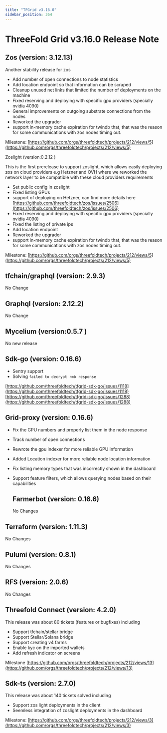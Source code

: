```yaml
---
title: "TFGrid v3.16.0"
sidebar_position: 364
---
```


# ThreeFold Grid v3.16.0 Release Note

## Zos (version: 3.12.13)

Another stability release for zos

- Add number of open connections to node statistics
- Add location endpoint so that information can be scraped
- Cleanup unused net links that limited the number of deployments on the machine  
- Fixed reserving and deploying with specific gpu providers (specially nvidia 4090\)  
- General improvements on outgoing substrate connections from the nodes  
- Reworked the upgrader  
- support in-memory cache expiration for twindb that, that was the reason for some communications with zos nodes timing out.

Milestone: [https://github.com/orgs/threefoldtech/projects/212/views/5](https://github.com/orgs/threefoldtech/projects/212/views/5)

Zoslight (version:0.2.12 )

This is the first prerelease to support zoslight, which allows easily deploying zos on cloud providers e.g Hetzner and OVH where we reworked the network layer to be compatible with these cloud providers requirements

- Set public config in zoslight
- Fixed listing GPUs  
- support of deploying on Hetzner, can find more details here [https://github.com/threefoldtech/zos/issues/2506](https://github.com/threefoldtech/zos/issues/2506)  
- Fixed reserving and deploying with specific gpu providers (specially nvidia 4090\)  
- Fixed the listing of private ips  
- Add location endpoint
- Reworked the upgrader  
- support in-memory cache expiration for twindb that, that was the reason for some communications with zos nodes timing out.

Milestone: [https://github.com/orgs/threefoldtech/projects/212/views/5](https://github.com/orgs/threefoldtech/projects/212/views/5)

## tfchain/graphql (version: 2.9.3)

No Change

## Graphql (version: 2.12.2)

No Change

## Mycelium (version:0.5.7 )

No new release

## Sdk-go (version: 0.16.6)

- Sentry support  
- Solving `failed to decrypt rmb response`

[https://github.com/threefoldtech/tfgrid-sdk-go/issues/1118](https://github.com/threefoldtech/tfgrid-sdk-go/issues/1118)  
[https://github.com/threefoldtech/tfgrid-sdk-go/issues/1288](https://github.com/threefoldtech/tfgrid-sdk-go/issues/1288)

## Grid-proxy (version: 0.16.6)

- Fix the GPU numbers and properly list them in the node response  
- Track number of open connections
- Rewrote the gpu indexer for more reliable GPU information  
- Added Location indexer for more reliable node location information  
- Fix listing memory types that was incorrectly shown in the dashboard  
- Support feature filters, which allows querying nodes based on their capabilities  

  ## Farmerbot (version: 0.16.6)

  No Changes

## Terraform (version: 1.11.3)

No Changes

## Pulumi (version: 0.8.1)

No Changes

## RFS (version: 2.0.6)

No Changes

## Threefold Connect (version: 4.2.0)

This release was about 80 tickets (features or bugfixes) including

- Support tfchain/stellar bridge  
- Support Stellar/Solana bridge  
- Support creating v4 farms  
- Enable kyc on the imported wallets  
- Add refresh indicator on screens

Milestone [https://github.com/orgs/threefoldtech/projects/212/views/13](https://github.com/orgs/threefoldtech/projects/212/views/13)

## Sdk-ts (version: 2.7.0)

This release was about 140 tickets solved including

- Support zos light deployments in the client
- Seemless integration of zoslight deployments in the dashboard

Milestone: [https://github.com/orgs/threefoldtech/projects/212/views/3](https://github.com/orgs/threefoldtech/projects/212/views/3)